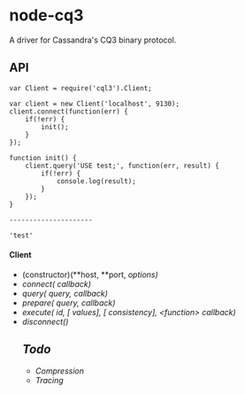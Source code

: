 node-cq3
========

A driver for Cassandra's CQ3 binary protocol.

API
---

    var Client = require('cql3').Client;
    
    var client = new Client('localhost', 9130);
    client.connect(function(err) {
        if(!err) {
            init();
        }
    });
    
    function init() {
        client.query('USE test;', function(err, result) {
            if(!err) {
                console.log(result);
            }
        });
    }
    
    ---------------------
    
    'test'
    
#### Client

* (constructor)(*<string>*host, *<integer>*port, *<object>* options)
* connect(*<function>* callback) 
* query(*<string>* query, *<function>* callback)
* prepare(*<string>* query, *<function>* callback)
* execute(*<integer>* id, [*<array>* values], [*<integer>* consistency], *<function*> callback)
* disconnect()


Todo
----

* Compression
* Tracing
